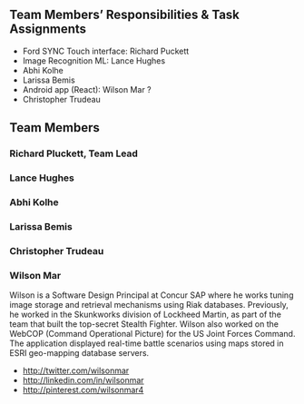 ## Team Members’ Responsibilities & Task Assignments
* Ford SYNC Touch interface: Richard Puckett
* Image Recognition ML: Lance Hughes
* Abhi Kolhe
* Larissa Bemis
* Android app (React): Wilson Mar ?
* Christopher Trudeau

## Team Members

### Richard Pluckett, Team Lead

### Lance Hughes

### Abhi Kolhe

### Larissa Bemis

### Christopher Trudeau


### Wilson Mar
Wilson is a Software Design Principal at Concur SAP where he works tuning image storage and retrieval mechanisms using Riak databases.
Previously, he worked in the Skunkworks division of Lockheed Martin, 
as part of the team that built the top-secret Stealth Fighter.
Wilson also worked on the WebCOP (Command Operational Picture) for the US Joint Forces Command.
The application displayed real-time battle scenarios using maps stored in ESRI geo-mapping database servers.

   * http://twitter.com/wilsonmar
   * http://linkedin.com/in/wilsonmar
   * http://pinterest.com/wilsonmar4
   
   
